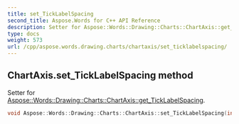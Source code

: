 ```yaml
---
title: set_TickLabelSpacing
second_title: Aspose.Words for C++ API Reference
description: Setter for Aspose::Words::Drawing::Charts::ChartAxis::get_TickLabelSpacing. 
type: docs
weight: 573
url: /cpp/aspose.words.drawing.charts/chartaxis/set_ticklabelspacing/
---
```

## ChartAxis.set_TickLabelSpacing method


Setter for [Aspose::Words::Drawing::Charts::ChartAxis::get_TickLabelSpacing](../get_ticklabelspacing/).

```cpp
void Aspose::Words::Drawing::Charts::ChartAxis::set_TickLabelSpacing(int32_t value)
```

